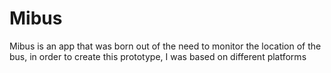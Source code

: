 # Mibus
Mibus is an app that was born out of the need to monitor the location of the  bus, in order to create this prototype, I was based on different platforms
